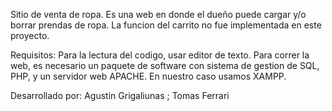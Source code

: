 Sitio de venta de ropa.
Es una web en donde el dueño puede cargar y/o borrar prendas de ropa. La funcion del carrito no fue implementada en este proyecto.

Requisitos:
Para la lectura del codigo, usar editor de texto.
Para correr la web, es necesario un paquete de software con sistema de gestion de SQL, PHP, y un servidor web APACHE.
En nuestro caso usamos XAMPP.

Desarrollado por:
Agustin Grigaliunas ; Tomas Ferrari
